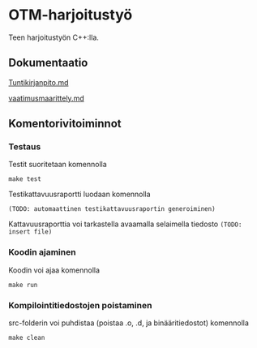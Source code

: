 # OTM-harjoitustyö
Teen harjoitustyön C++:lla.



## Dokumentaatio
[Tuntikirjanpito.md](https://github.com/anroysko/otm-harjoitustyo/blob/master/doc/tuntikirjanpito.md)

[vaatimusmaarittely.md](https://github.com/anroysko/otm-harjoitustyo/blob/master/doc/vaatimusmaarittely.md)

## Komentorivitoiminnot
### Testaus
Testit suoritetaan komennolla
```
make test
```
Testikattavuusraportti luodaan komennolla
```
(TODO: automaattinen testikattavuusraportin generoiminen)
```
Kattavuusraporttia voi tarkastella avaamalla selaimella tiedosto `(TODO: insert file)`
### Koodin ajaminen
Koodin voi ajaa komennolla
```
make run
```
### Kompilointitiedostojen poistaminen
src-folderin voi puhdistaa (poistaa .o, .d, ja binääritiedostot) komennolla
```
make clean
```
